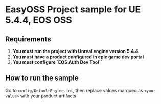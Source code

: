 # EasyOSS Project sample for UE 5.4.4, EOS OSS

## Requirements

1. **You must run the project with Unreal engine version 5.4.4** 
2. **You must have a product configured in epic game dev portal**
3. **You must configure `EOS Auth Dev Tool``**

## How to run the sample

Go to `config/DefaultEngine.ini`, then replace values marqued as `<your value>` with your product artifacts
